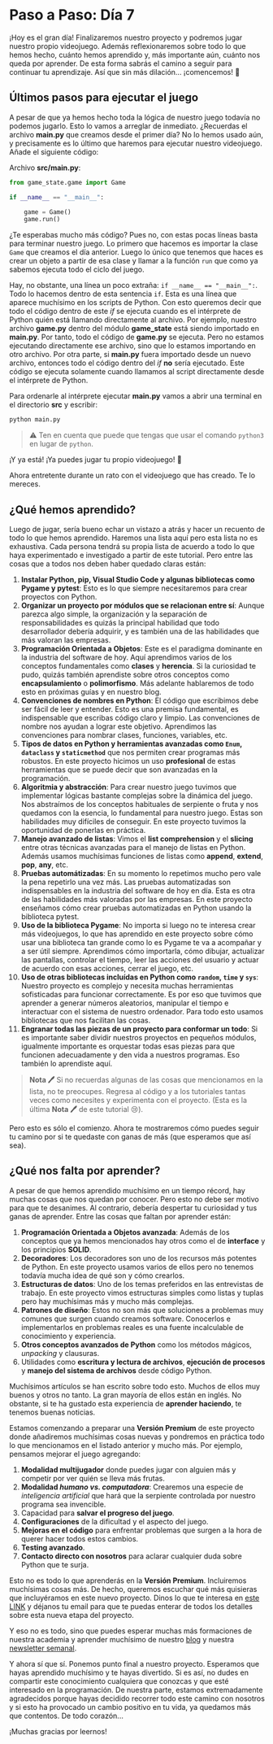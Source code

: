 # Paso a Paso: Día 7

¡Hoy es el gran día! Finalizaremos nuestro proyecto y podremos jugar nuestro propio videojuego. Además reflexionaremos sobre todo lo que hemos hecho, cuánto hemos aprendido y, más importante aún, cuánto nos queda por aprender. De esta forma sabrás el camino a seguir para continuar tu aprendizaje. Así que sin más dilación... ¡comencemos! :rocket:

## Últimos pasos para ejecutar el juego

A pesar de que ya hemos hecho toda la lógica de nuestro juego todavía no podemos jugarlo. Esto lo vamos a arreglar de inmediato. ¿Recuerdas el archivo **main.py** que creamos desde el primer día? No lo hemos usado aún, y precisamente es lo último que haremos para ejecutar nuestro videojuego. Añade el siguiente código:

Archivo **src/main.py**:

```python
from game_state.game import Game

if __name__ == "__main__":

    game = Game()
    game.run()

```

¿Te esperabas mucho más código? Pues no, con estas pocas líneas basta para terminar nuestro juego. Lo primero que hacemos es importar la clase `Game` que creamos el día anterior. Luego lo único que tenemos que haces es crear un objeto a partir de esa clase y llamar a la función `run` que como ya sabemos ejecuta todo el ciclo del juego.

Hay, no obstante, una línea un poco extraña: `if __name__ == "__main__":`. Todo lo hacemos dentro de esta sentencia `if`. Esta es una línea que aparece muchísimo en los scripts de Python. Con esto queremos decir que todo el código dentro de este *if* se ejecuta cuando es el intérprete de Python quién está llamando directamente al archivo. Por ejemplo, nuestro archivo **game.py** dentro del módulo **game_state** está siendo importado en **main.py**. Por tanto, todo el código de **game.py** se ejecuta. Pero no estamos ejecutando directamente ese archivo, sino que lo estamos importando en otro archivo. Por otra parte, si **main.py** fuera importado desde un nuevo archivo, entonces todo el código dentro del *if* **no** sería ejecutado. Este código se ejecuta solamente cuando llamamos al script directamente desde el intérprete de Python.

Para ordenarle al intérprete ejecutar **main.py** vamos a abrir una terminal en el directorio **src** y escribir:

```bash
python main.py
```

>:warning: Ten en cuenta que puede que tengas que usar el comando `python3` en lugar de `python`.

¡Y ya está! ¡Ya puedes jugar tu propio videojuego! :rocket:

Ahora entretente durante un rato con el videojuego que has creado. Te lo mereces.

## ¿Qué hemos aprendido?

Luego de jugar, sería bueno echar un vistazo a atrás y hacer un recuento de todo lo que hemos aprendido. Haremos una lista aquí pero esta lista no es exhaustiva. Cada persona tendrá su propia lista de acuerdo a todo lo que haya experimentado e investigado a partir de este tutorial. Pero entre las cosas que a todos nos deben haber quedado claras están:

1. **Instalar Python, pip, Visual Studio Code y algunas bibliotecas como Pygame y pytest**: Esto es lo que siempre necesitaremos para crear proyectos con Python.
2. **Organizar un proyecto por módulos que se relacionan entre sí**: Aunque parezca algo simple, la organización y la separación de responsabilidades es quizás la principal habilidad que todo desarrollador debería adquirir, y es también una de las habilidades que más valoran las empresas.
3. **Programación Orientada a Objetos**: Este es el paradigma dominante en la industria del software de hoy. Aquí aprendimos varios de los conceptos fundamentales como **clases** y **herencia**. Si la curiosidad te pudo, quizás también aprendiste sobre otros conceptos como **encapsulamiento** o **polimorfismo**. Más adelante hablaremos de todo esto en próximas guías y en nuestro blog.
4. **Convenciones de nombres en Python**: El código que escribimos debe ser fácil de leer y entender. Esto es una premisa fundamental, es indispensable que escribas código claro y limpio. Las convenciones de nombre nos ayudan a lograr este objetivo. Aprendimos las convenciones para nombrar clases, funciones, variables, etc.
5. **Tipos de datos en Python y herramientas avanzadas como `Enum`, `dataclass` y `staticmethod`** que nos permiten crear programas más robustos. En este proyecto hicimos un uso **profesional** de estas herramientas que se puede decir que son avanzadas en la programación.
6. **Algoritmia y abstracción**: Para crear nuestro juego tuvimos que implementar lógicas bastante complejas sobre la dinámica del juego. Nos abstraímos de los conceptos habituales de serpiente o fruta y nos quedamos con la esencia, lo fundamental para nuestro juego. Estas son habilidades muy difíciles de conseguir. En este proyecto tuvimos la oportunidad de ponerlas en práctica.
7. **Manejo avanzado de listas**: Vimos el **list comprehension** y el **slicing** entre otras técnicas avanzadas para el manejo de listas en Python. Además usamos muchísimas funciones de listas como **append**, **extend**, **pop**, **any**, etc.
8. **Pruebas automátizadas**: En su momento lo repetimos mucho pero vale la pena repetirlo una vez más. Las pruebas automatizadas son indispensables en la industria del software de hoy en día. Esta es otra de las habilidades más valoradas por las empresas. En este proyecto enseñamos cómo crear pruebas automatizadas en Python usando la biblioteca pytest.
9. **Uso de la biblioteca Pygame**: No importa si luego no te interesa crear más videojuegos, lo que has aprendido en este proyecto sobre cómo usar una biblioteca tan grande como lo es Pygame te va a acompañar y a ser útil siempre. Aprendimos cómo importarla, cómo dibujar, actualizar las pantallas, controlar el tiempo, leer las acciones del usuario y actuar de acuerdo con esas acciones, cerrar el juego, etc.
10. **Uso de otras bibliotecas incluídas en Python como `random`, `time` y `sys`**: Nuestro proyecto es complejo y necesita muchas herramientas sofisticadas para funcionar correctamente. Es por eso que tuvimos que aprender a generar números aleatorios, manipular el tiempo e interactuar con el sistema de nuestro ordenador. Para todo esto usamos bibliotecas que nos facilitan las cosas.
11. **Engranar todas las piezas de un proyecto para conformar un todo**: Si es importante saber dividir nuestros proyectos en pequeños módulos, igualmente importante es orquestar todas esas piezas para que funcionen adecuadamente y den vida a nuestros programas. Eso también lo aprendiste aquí.

>**Nota :pen:** Si no recuerdas algunas de las cosas que mencionamos en la lista, no te preocupes. Regresa al código y a los tutoriales tantas veces como necesites y experimenta con el proyecto. (Esta es la última **Nota :pen:** de este tutorial :cry:).

Pero esto es sólo el comienzo. Ahora te mostraremos cómo puedes seguir tu camino por si te quedaste con ganas de más (que esperamos que así sea).

## ¿Qué nos falta por aprender?

A pesar de que hemos aprendido muchísimo en un tiempo récord, hay muchas cosas que nos quedan por conocer. Pero esto no debe ser motivo para que te desanimes. Al contrario, debería despertar tu curiosidad y tus ganas de aprender. Entre las cosas que faltan por aprender están:

1. **Programación Orientada a Objetos avanzada**: Además de los conceptos que ya hemos mencionados hay otros como el de **interface** y los principios **SOLID**.
2. **Decoradores**: Los decoradores son uno de los recursos más potentes de Python. En este proyecto usamos varios de ellos pero no tenemos todavía mucha idea de qué son y cómo crearlos.
3. **Estructuras de datos**: Uno de los temas preferidos en las entrevistas de trabajo. En este proyecto vimos estructuras simples como listas y tuplas pero hay muchísimas más y mucho más complejas.
4. **Patrones de diseño**: Estos no son más que soluciones a problemas muy comunes que surgen cuando creamos software. Conocerlos e implementarlos en problemas reales es una fuente incalculable de conocimiento y experiencia.
5. **Otros conceptos avanzados de Python** como los métodos mágicos, *unpacking* y clausuras.
6. Utilidades como **escritura y lectura de archivos**, **ejecución de procesos** y **manejo del sistema de archivos** desde código Python.

Muchísimos artículos se han escrito sobre todo esto. Muchos de ellos muy buenos y otros no tanto. La gran mayoría de ellos están en inglés. No obstante, si te ha gustado esta experiencia de **aprender haciendo**, te tenemos buenas noticias.

Estamos comenzando a preparar una **Versión Premium** de este proyecto donde añadiremos muchísimas cosas nuevas y pondremos en práctica todo lo que mencionamos en el listado anterior y mucho más. Por ejemplo, pensamos mejorar el juego agregando:

1. **Modalidad multijugador** donde puedes jugar con alguien más y competir por ver quién se lleva más frutas.
2. **Modalidad *humano vs. computadora***: Crearemos una especie de *inteligencia artificial* que hará que la serpiente controlada por nuestro programa sea invencible.
3. Capacidad para **salvar el progreso del juego**.
4. **Configuraciones** de la dificultad y el aspecto del juego.
5. **Mejoras en el código** para enfrentar problemas que surgen a la hora de querer hacer todos estos cambios.
6. **Testing avanzado**.
7. **Contacto directo con nosotros** para aclarar cualquier duda sobre Python que te surja.

Esto no es todo lo que aprenderás en la **Versión Premium**. Incluiremos muchísimas cosas más. De hecho, queremos escuchar qué más quisieras que incluyéramos en este nuevo proyecto. Dinos lo que te interesa en [este LINK](https://codexlacademy.com/#form01) y déjanos tu email para que te puedas enterar de todos los detalles sobre esta nueva etapa del proyecto.

Y eso no es todo, sino que puedes esperar muchas más formaciones de nuestra academia y aprender muchísimo de nuestro [blog](https://blog.codexlacademy.com) y nuestra [newsletter semanal](https://codexl.substack.com).

Y ahora sí que sí. Ponemos punto final a nuestro proyecto. Esperamos que hayas aprendido muchísimo y te hayas divertido. Si es así, no dudes en compartir este conocimiento cualquiera que conozcas y que esté interesado en  la programación. De nuestra parte, estamos extremadamente agradecidos porque hayas decidido recorrer todo este camino con nosotros y si esto ha provocado un cambio positivo en tu vida, ya quedamos más que contentos. De todo corazón...

¡Muchas gracias por leernos!
